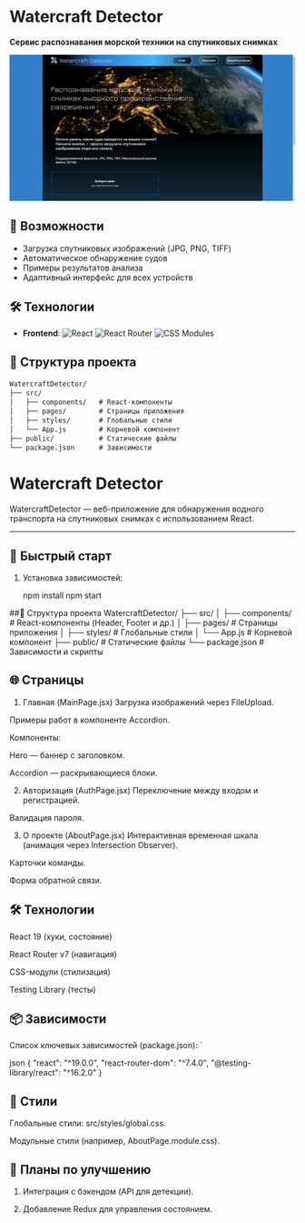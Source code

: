 # Watercraft Detector

**Сервис распознавания морской техники на спутниковых снимках**

![Главный интерфейс](public/images/screenshot1.png)

## 📌 Возможности

- Загрузка спутниковых изображений (JPG, PNG, TIFF)
- Автоматическое обнаружение судов
- Примеры результатов анализа
- Адаптивный интерфейс для всех устройств

## 🛠 Технологии

- **Frontend**: 
  ![React](https://img.shields.io/badge/React-19.0.0-blue)
  ![React Router](https://img.shields.io/badge/React_Router-7.4.0-orange)
  ![CSS Modules](https://img.shields.io/badge/CSS_Modules-✓-purple)

## 📂 Структура проекта

```
WatercraftDetector/
├── src/
│   ├── components/   # React-компоненты
│   ├── pages/        # Страницы приложения
│   ├── styles/       # Глобальные стили
│   └── App.js        # Корневой компонент
├── public/           # Статические файлы
└── package.json      # Зависимости
```
# Watercraft Detector 

WatercraftDetector — веб-приложение для обнаружения водного транспорта на спутниковых снимках с использованием React.

---

## 🚀 Быстрый старт

1. Установка зависимостей:

   npm install
   npm start

##📁 Структура проекта
WatercraftDetector/
├── src/
│   ├── components/      # React-компоненты (Header, Footer и др.)
│   ├── pages/           # Страницы приложения
│   ├── styles/          # Глобальные стили
│   └── App.js           # Корневой компонент
├── public/              # Статические файлы
└── package.json         # Зависимости и скрипты

##  🌐 Страницы

1. Главная (MainPage.jsx)
Загрузка изображений через FileUpload.

Примеры работ в компоненте Accordion.

Компоненты:

Hero — баннер с заголовком.

Accordion — раскрывающиеся блоки.

2. Авторизация (AuthPage.jsx)
Переключение между входом и регистрацией.

Валидация пароля.

3. О проекте (AboutPage.jsx)
Интерактивная временная шкала (анимация через Intersection Observer).

Карточки команды.

Форма обратной связи.

## 🛠 Технологии
React 19 (хуки, состояние)

React Router v7 (навигация)

CSS-модули (стилизация)

Testing Library (тесты)

## 📦 Зависимости
Список ключевых зависимостей (package.json):
`

json
   {
  "react": "^19.0.0",
  "react-router-dom": "^7.4.0",
  "@testing-library/react": "^16.2.0"
}

## 🎨 Стили
Глобальные стили: src/styles/global.css.

Модульные стили (например, AboutPage.module.css).

## 📌 Планы по улучшению

1. Интеграция с бэкендом (API для детекции).

2. Добавление Redux для управления состоянием.
